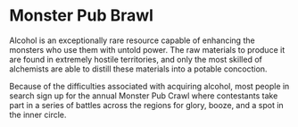 # Monster Pub Brawl

Alcohol is an exceptionally rare resource capable of enhancing the monsters who use them with untold power. The raw materials to produce it are found in extremely hostile territories, and only the most skilled of alchemists are able to distill these materials into a potable concoction.

Because of the difficulties associated with acquiring alcohol, most people in search sign up for the annual Monster Pub Crawl where contestants take part in a series of battles across the regions for glory, booze, and a spot in the inner circle. 